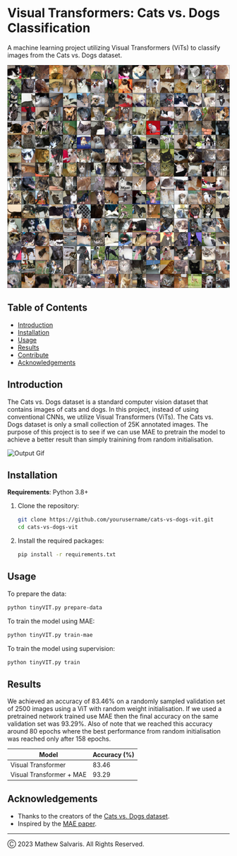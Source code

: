 # Visual Transformers: Cats vs. Dogs Classification


A machine learning project utilizing Visual Transformers (ViTs) to classify images from the Cats vs. Dogs dataset.


![Example](images/example.png)  


## Table of Contents

- [Introduction](#introduction)
- [Installation](#installation)
- [Usage](#usage)
- [Results](#results)
- [Contribute](#contribute)
- [Acknowledgements](#acknowledgements)

## Introduction

The Cats vs. Dogs dataset is a standard computer vision dataset that contains images of cats and dogs. In this project, instead of using conventional CNNs, we utilize Visual Transformers (ViTs). The Cats vs. Dogs dataset is only a small collection of 25K annotated images. The purpose of this project is to see if we can use MAE to pretrain the model to achieve a better result than simply trainining from random initialisation. 

![Output Gif](images/output.gif)  

## Installation

**Requirements**: Python 3.8+ 

1. Clone the repository:
   ```bash
   git clone https://github.com/yourusername/cats-vs-dogs-vit.git
   cd cats-vs-dogs-vit
   ```

2. Install the required packages:
   ```bash
   pip install -r requirements.txt
   ```

## Usage
To prepare the data:

```bash
python tinyVIT.py prepare-data
```

To train the model using MAE:

```bash
python tinyVIT.py train-mae
```

To train the model using supervision:

```bash
python tinyVIT.py train
```

## Results

We achieved an accuracy of 83.46% on a randomly sampled validation set of 2500 images using a ViT with random weight initialisation. If we used a pretrained network trained use MAE then the final accuracy on the same validation set was 93.29%. Also of note that we reached this accuracy around 80 epochs where the best performance from random initialisation was reached only after 158 epochs. 

| Model           | Accuracy (%) |
|-----------------|--------------|
| Visual Transformer | 83.46         |
| Visual Transformer + MAE | 93.29         |


## Acknowledgements

- Thanks to the creators of the [Cats vs. Dogs dataset](https://www.kaggle.com/c/dogs-vs-cats).
- Inspired by the [MAE paper](https://arxiv.org/abs/2111.06377).

---

Ⓒ 2023 Mathew Salvaris. All Rights Reserved.